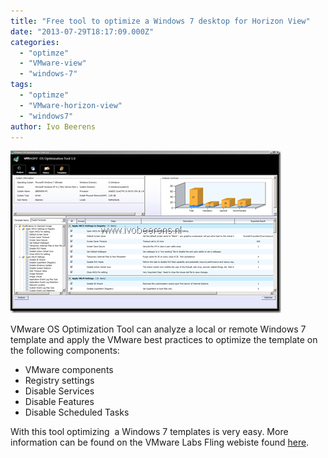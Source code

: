 ```yaml
---
title: "Free tool to optimize a Windows 7 desktop for Horizon View"
date: "2013-07-29T18:17:09.000Z"
categories: 
  - "optimze"
  - "VMware-view"
  - "windows-7"
tags: 
  - "optimze"
  - "VMware-horizon-view"
  - "windows7"
author: Ivo Beerens
---
```


[![image](images/image_thumb11.png "image")](images/image11.png)

VMware OS Optimization Tool can analyze a local or remote Windows 7 template and apply the VMware best practices to optimize the template on the following components:

- VMware components
- Registry settings
- Disable Services
- Disable Features
- Disable Scheduled Tasks

With this tool optimizing  a Windows 7 templates is very easy. More information can be found on the VMware Labs Fling webiste found [here](http://labs.VMware.com/flings/VMware-os-optimization-tool).



